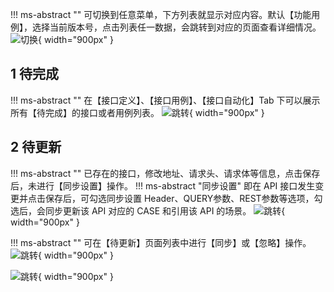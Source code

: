 

!!! ms-abstract ""
    可切换到任意菜单，下方列表就显示对应内容。默认【功能用例】，选择当前版本号，点击列表任一数据，会跳转到对应的页面查看详细情况。<br>
![切换](../../img/user_manual/my_desk/todo/todo_2.png){ width="900px" }

## 1 待完成
!!! ms-abstract ""
    在【接口定义】、【接口用例】、【接口自动化】Tab 下可以展示所有【待完成】的接口或者用例列表。
![跳转](../../img/user_manual/my_desk/todo/todo_7.png){ width="900px" }

## 2 待更新
!!! ms-abstract ""
    已存在的接口，修改地址、请求头、请求体等信息，点击保存后，未进行【同步设置】操作。
!!! ms-abstract "同步设置"
    即在 API 接口发生变更并点击保存后，可勾选同步设置 Header、QUERY参数、REST参数等选项，勾选后，会同步更新该 API 对应的 CASE 和引用该 API 的场景。
![跳转](../../img/user_manual/my_desk/todo/todo_4.png){ width="900px" }

!!! ms-abstract ""
    可在【待更新】页面列表中进行【同步】或【忽略】操作。
![跳转](../../img/user_manual/my_desk/todo/todo_5.png){ width="900px" }

![跳转](../../img/user_manual/my_desk/todo/todo_6.png){ width="900px" }
